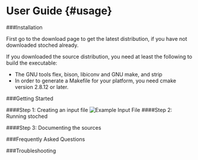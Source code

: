 User Guide                         {#usage}
============

###Installation

First go to the download page to get the latest distribution, if you have not downloaded stoched already.

If you downloaded the source distribution, you need at least the following to build the executable:

- The GNU tools flex, bison, libiconv and GNU make, and strip
- In order to generate a Makefile for your platform, you need cmake version 2.8.12 or later.

###Getting Started

####Step 1: Creating an input file
![Example Input File](/Users/Caleb/APC524/stoched/doc/Example.parser.in.png "Example.parser.in.png")
####Step 2: Running stoched

####Step 3: Documenting the sources



###Frequently Asked Questions



###Troubleshooting


